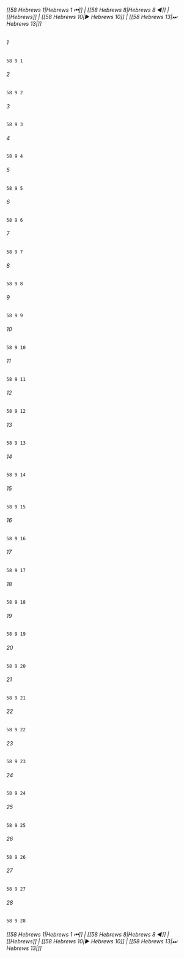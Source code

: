 
###### [[58 Hebrews 1|Hebrews 1 ⏮]] | [[58 Hebrews 8|Hebrews 8 ◀]] | [[Hebrews]] | [[58 Hebrews 10|▶ Hebrews 10]] | [[58 Hebrews 13|⏭ Hebrews 13|]]

###### 1
``` verse
58 9 1 
```
###### 2
``` verse
58 9 2 
```
###### 3
``` verse
58 9 3 
```
###### 4
``` verse
58 9 4 
```
###### 5
``` verse
58 9 5 
```
###### 6
``` verse
58 9 6 
```
###### 7
``` verse
58 9 7 
```
###### 8
``` verse
58 9 8 
```
###### 9
``` verse
58 9 9 
```
###### 10
``` verse
58 9 10 
```
###### 11
``` verse
58 9 11 
```
###### 12
``` verse
58 9 12 
```
###### 13
``` verse
58 9 13 
```
###### 14
``` verse
58 9 14 
```
###### 15
``` verse
58 9 15 
```
###### 16
``` verse
58 9 16 
```
###### 17
``` verse
58 9 17 
```
###### 18
``` verse
58 9 18 
```
###### 19
``` verse
58 9 19 
```
###### 20
``` verse
58 9 20 
```
###### 21
``` verse
58 9 21 
```
###### 22
``` verse
58 9 22 
```
###### 23
``` verse
58 9 23 
```
###### 24
``` verse
58 9 24 
```
###### 25
``` verse
58 9 25 
```
###### 26
``` verse
58 9 26 
```
###### 27
``` verse
58 9 27 
```
###### 28
``` verse
58 9 28 
```

###### [[58 Hebrews 1|Hebrews 1 ⏮]] | [[58 Hebrews 8|Hebrews 8 ◀]] | [[Hebrews]] | [[58 Hebrews 10|▶ Hebrews 10]] | [[58 Hebrews 13|⏭ Hebrews 13|]]

